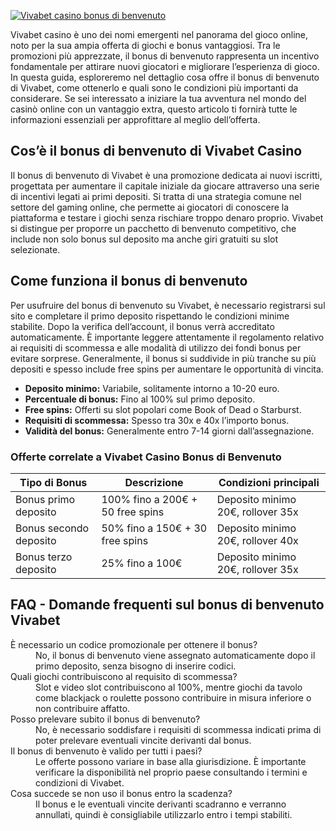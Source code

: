 [![Vivabet casino bonus di benvenuto](https://123-caf.pages.dev/gitsignup.png)](https://vrmoo.ru/Bt82HjjY)

<p>Vivabet casino è uno dei nomi emergenti nel panorama del gioco online, noto per la sua ampia offerta di giochi e bonus vantaggiosi. Tra le promozioni più apprezzate, il bonus di benvenuto rappresenta un incentivo fondamentale per attirare nuovi giocatori e migliorare l’esperienza di gioco. In questa guida, esploreremo nel dettaglio cosa offre il bonus di benvenuto di Vivabet, come ottenerlo e quali sono le condizioni più importanti da considerare. Se sei interessato a iniziare la tua avventura nel mondo del casinò online con un vantaggio extra, questo articolo ti fornirà tutte le informazioni essenziali per approfittare al meglio dell’offerta.</p>  <h2>Cos’è il bonus di benvenuto di Vivabet Casino</h2> <p>Il bonus di benvenuto di Vivabet è una promozione dedicata ai nuovi iscritti, progettata per aumentare il capitale iniziale da giocare attraverso una serie di incentivi legati ai primi depositi. Si tratta di una strategia comune nel settore del gaming online, che permette ai giocatori di conoscere la piattaforma e testare i giochi senza rischiare troppo denaro proprio. Vivabet si distingue per proporre un pacchetto di benvenuto competitivo, che include non solo bonus sul deposito ma anche giri gratuiti su slot selezionate.</p>  <h2>Come funziona il bonus di benvenuto</h2> <p>Per usufruire del bonus di benvenuto su Vivabet, è necessario registrarsi sul sito e completare il primo deposito rispettando le condizioni minime stabilite. Dopo la verifica dell’account, il bonus verrà accreditato automaticamente. È importante leggere attentamente il regolamento relativo ai requisiti di scommessa e alle modalità di utilizzo dei fondi bonus per evitare sorprese. Generalmente, il bonus si suddivide in più tranche su più depositi e spesso include free spins per aumentare le opportunità di vincita.</p>  <ul>   <li><strong>Deposito minimo:</strong> Variabile, solitamente intorno a 10-20 euro.</li>   <li><strong>Percentuale di bonus:</strong> Fino al 100% sul primo deposito.</li>   <li><strong>Free spins:</strong> Offerti su slot popolari come Book of Dead o Starburst.</li>   <li><strong>Requisiti di scommessa:</strong> Spesso tra 30x e 40x l’importo bonus.</li>   <li><strong>Validità del bonus:</strong> Generalmente entro 7-14 giorni dall’assegnazione.</li> </ul>  <h3>Offerte correlate a Vivabet Casino Bonus di Benvenuto</h3> <table>   <thead>     <tr>       <th>Tipo di Bonus</th>       <th>Descrizione</th>       <th>Condizioni principali</th>     </tr>   </thead>   <tbody>     <tr>       <td>Bonus primo deposito</td>       <td>100% fino a 200€ + 50 free spins</td>       <td>Deposito minimo 20€, rollover 35x</td>     </tr>     <tr>       <td>Bonus secondo deposito</td>       <td>50% fino a 150€ + 30 free spins</td>       <td>Deposito minimo 20€, rollover 40x</td>     </tr>     <tr>       <td>Bonus terzo deposito</td>       <td>25% fino a 100€</td>       <td>Deposito minimo 20€, rollover 35x</td>     </tr>   </tbody> </table>  <h2>FAQ - Domande frequenti sul bonus di benvenuto Vivabet</h2> <dl>   <dt>È necessario un codice promozionale per ottenere il bonus?</dt>   <dd>No, il bonus di benvenuto viene assegnato automaticamente dopo il primo deposito, senza bisogno di inserire codici.</dd>      <dt>Quali giochi contribuiscono al requisito di scommessa?</dt>   <dd>Slot e video slot contribuiscono al 100%, mentre giochi da tavolo come blackjack o roulette possono contribuire in misura inferiore o non contribuire affatto.</dd>      <dt>Posso prelevare subito il bonus di benvenuto?</dt>   <dd>No, è necessario soddisfare i requisiti di scommessa indicati prima di poter prelevare eventuali vincite derivanti dal bonus.</dd>      <dt>Il bonus di benvenuto è valido per tutti i paesi?</dt>   <dd>Le offerte possono variare in base alla giurisdizione. È importante verificare la disponibilità nel proprio paese consultando i termini e condizioni di Vivabet.</dd>      <dt>Cosa succede se non uso il bonus entro la scadenza?</dt>   <dd>Il bonus e le eventuali vincite derivanti scadranno e verranno annullati, quindi è consigliabile utilizzarlo entro i tempi stabiliti.</dd> </dl>